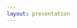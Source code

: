 ```yaml
---
layout: presentation
---
```


<section data-markdown data-separator="^===" data-separator-vertical="^---" data-separator-notes="^Note:">
<script type="text/template">
{{ page.content }}
</script>
</section>

